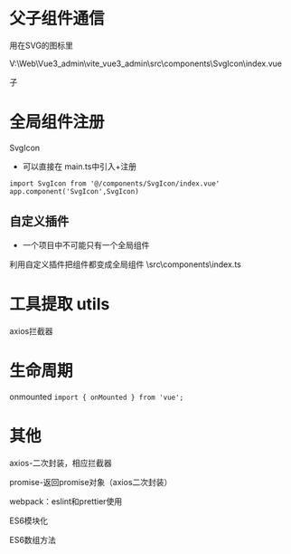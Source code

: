 # 父子组件通信

用在SVG的图标里

V:\Web\Vue3_admin\vite_vue3_admin\src\components\SvgIcon\index.vue

子



# 全局组件注册

SvgIcon

- 可以直接在 main.ts中引入+注册

```
import SvgIcon from '@/components/SvgIcon/index.vue'
app.component('SvgIcon',SvgIcon)
```

## 自定义插件

- 一个项目中不可能只有一个全局组件

利用自定义插件把组件都变成全局组件  \src\components\index.ts

# 工具提取 utils

axios拦截器

# 生命周期

onmounted  ```import { onMounted } from 'vue';```

# 其他

axios-二次封装，相应拦截器

promise-返回promise对象（axios二次封装）

webpack：eslint和prettier使用

ES6模块化

ES6数组方法

